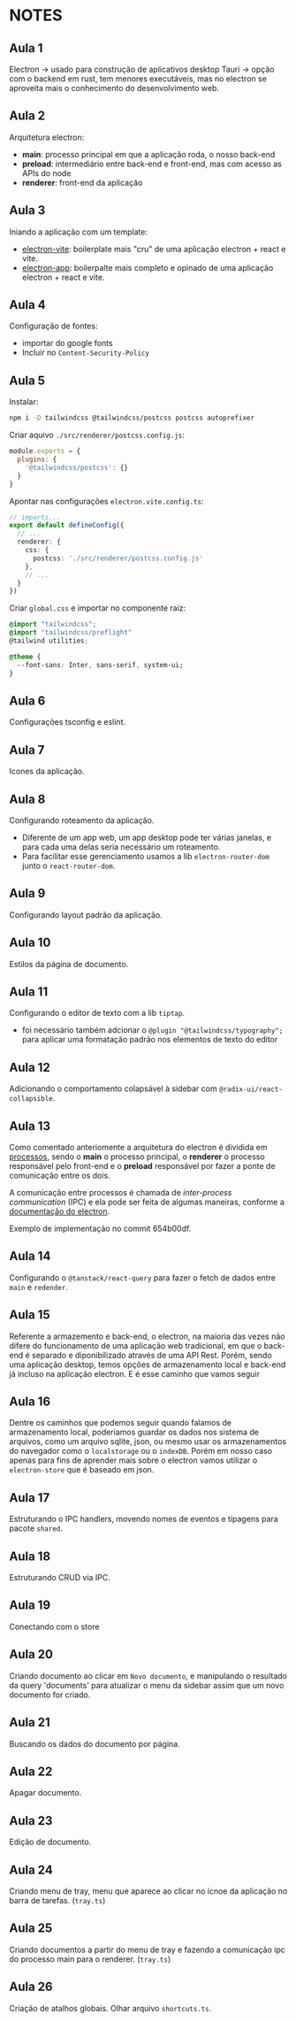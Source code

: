 # NOTES
## Aula 1
Electron -> usado para construção de aplicativos desktop
Tauri -> opção com o backend em rust, tem menores executáveis, mas no electron
se aproveita mais o conhecimento do desenvolvimento web.

## Aula 2
Arquitetura electron:
- **main**: processo principal em que a aplicação roda, o nosso back-end
- **preload**: intermediário entre back-end e front-end, mas com acesso as APIs do node
- **renderer**: front-end da aplicação

## Aula 3
Iniando a aplicação com um template:
- [electron-vite](https://github.com/alex8088/electron-vite): boilerplate mais "cru" de uma aplicação electron + react e vite.
- [electron-app](https://github.com/daltonmenezes/electron-app): boilerpalte mais completo e opinado de uma aplicação electron + react e vite.

## Aula 4
Configuração de fontes:
- importar do google fonts
- Incluir no `Content-Security-Policy`

## Aula 5

Instalar:
```bash
npm i -D tailwindcss @tailwindcss/postcss postcss autoprefixer
```

Criar aquivo `./src/renderer/postcss.config.js`:
```javascript
module.exports = {
  plugins: {
    '@tailwindcss/postcss': {}
  }
}
```

Apontar nas configurações `electron.vite.config.ts`:
```typescript
// imports...
export default defineConfig({
  // ...
  renderer: {
    css: {
      postcss: './src/renderer/postcss.config.js'
    },
    // ...
  }
})
```

Criar `global.css` e importar no componente raiz:
```css
@import "tailwindcss";
@import "tailwindcss/preflight"
@tailwind utilities;

@theme {
  --font-sans: Inter, sans-serif, system-ui;
}

```

## Aula 6
Configurações tsconfig e eslint.

## Aula 7
Icones da aplicação.

## Aula 8
Configurando roteamento da aplicação.
- Diferente de um app web, um app desktop pode ter várias janelas, e para cada
uma delas seria necessário um roteamento. 
- Para facilitar esse gerenciamento usamos a lib `electron-router-dom` junto o 
`react-router-dom`.

## Aula 9
Configurando layout padrão da aplicação.

## Aula 10
Estilos da página de documento.

## Aula 11
Configurando o editor de texto com a lib `tiptap`.
- foi necessário também adcionar o `@plugin "@tailwindcss/typography";` para aplicar
uma formatação padrão nos elementos de texto do editor

## Aula 12
Adicionando o comportamento colapsável à sidebar com `@radix-ui/react-collapsible`.

## Aula 13
Como comentado anteriomente a arquitetura do electron é dividida em [processos](https://www.electronjs.org/docs/latest/tutorial/process-model),
sendo o **main** o processo principal, o **renderer** o processo responsável pelo front-end
e o **preload** responsável por fazer a ponte de comunicação entre os dois.

A comunicação entre processos é chamada de *inter-process communication* (IPC) e ela pode
ser feita de algumas maneiras, conforme a [documentação do electron](https://www.electronjs.org/docs/latest/tutorial/ipc).

Exemplo de implementação no commit 654b00df.

## Aula 14
Configurando o `@tanstack/react-query` para fazer o fetch de dados entre `main` e `redender`.

## Aula 15
Referente a armazemento e back-end, o electron, na maioria das vezes não difere do funcionamento
de uma aplicação web tradicional, em que o back-end é separado e diponibilizado através de uma 
API Rest. Porém, sendo uma aplicação desktop, temos opções de armazenamento local e back-end 
já incluso na aplicação electron. E é esse caminho que vamos seguir

## Aula 16
Dentre os caminhos que podemos seguir quando falamos de armazenamento local, poderiamos 
guardar os dados nos sistema de arquivos, como um arquivo sqlite, json, ou mesmo usar
os armazenamentos do navegador como o `localstorage` ou o `indexDB`. Porém em nosso caso
apenas para fins de aprender mais sobre o electron vamos utilizar o `electron-store` que 
é baseado em json.

## Aula 17
Estruturando o IPC handlers, movendo nomes de eventos e tipagens para pacote `shared`.

## Aula 18
Estruturando CRUD via IPC.

## Aula 19
Conectando com o store

## Aula 20
Criando documento ao clicar em `Novo documento`, e manipulando o resultado da query 'documents'
para atualizar o menu da sidebar assim que um novo documento for criado.

## Aula 21
Buscando os dados do documento por página.

## Aula 22
Apagar documento.

## Aula 23
Edição de documento.

## Aula 24
Criando menu de tray, menu que aparece ao clicar no ícnoe da aplicação no barra
de tarefas. (`tray.ts`)

## Aula 25
Criando documentos a partir do menu de tray e fazendo a comunicação ipc do processo
main para o renderer. (`tray.ts`)

## Aula 26
Criação de atalhos globais. Olhar arquivo `shortcuts.ts`.